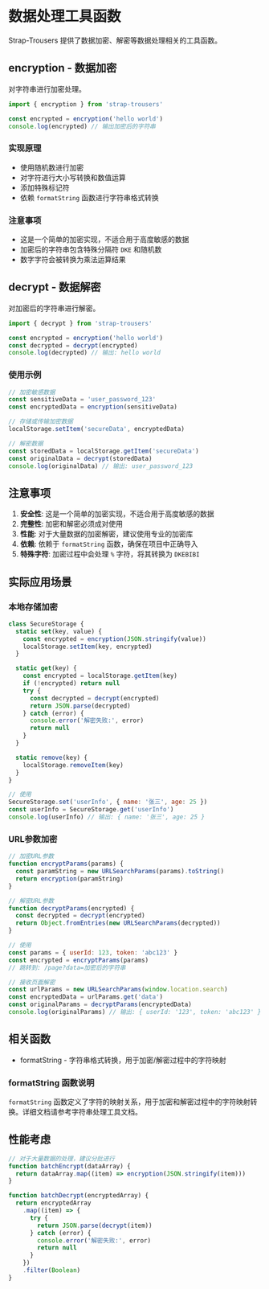 # 数据处理工具函数

Strap-Trousers 提供了数据加密、解密等数据处理相关的工具函数。

## encryption - 数据加密

对字符串进行加密处理。

```javascript
import { encryption } from 'strap-trousers'

const encrypted = encryption('hello world')
console.log(encrypted) // 输出加密后的字符串
```

### 实现原理

- 使用随机数进行加密
- 对字符进行大小写转换和数值运算
- 添加特殊标记符
- 依赖 `formatString` 函数进行字符串格式转换

### 注意事项

- 这是一个简单的加密实现，不适合用于高度敏感的数据
- 加密后的字符串包含特殊分隔符 `DKE` 和随机数
- 数字字符会被转换为乘法运算结果

## decrypt - 数据解密

对加密后的字符串进行解密。

```javascript
import { decrypt } from 'strap-trousers'

const encrypted = encryption('hello world')
const decrypted = decrypt(encrypted)
console.log(decrypted) // 输出: hello world
```

### 使用示例

```javascript
// 加密敏感数据
const sensitiveData = 'user_password_123'
const encryptedData = encryption(sensitiveData)

// 存储或传输加密数据
localStorage.setItem('secureData', encryptedData)

// 解密数据
const storedData = localStorage.getItem('secureData')
const originalData = decrypt(storedData)
console.log(originalData) // 输出: user_password_123
```

## 注意事项

1. **安全性**: 这是一个简单的加密实现，不适合用于高度敏感的数据
2. **完整性**: 加密和解密必须成对使用
3. **性能**: 对于大量数据的加密解密，建议使用专业的加密库
4. **依赖**: 依赖于 `formatString` 函数，确保在项目中正确导入
5. **特殊字符**: 加密过程中会处理 `%` 字符，将其转换为 `DKEBIBI`

## 实际应用场景

### 本地存储加密

```javascript
class SecureStorage {
  static set(key, value) {
    const encrypted = encryption(JSON.stringify(value))
    localStorage.setItem(key, encrypted)
  }

  static get(key) {
    const encrypted = localStorage.getItem(key)
    if (!encrypted) return null
    try {
      const decrypted = decrypt(encrypted)
      return JSON.parse(decrypted)
    } catch (error) {
      console.error('解密失败:', error)
      return null
    }
  }

  static remove(key) {
    localStorage.removeItem(key)
  }
}

// 使用
SecureStorage.set('userInfo', { name: '张三', age: 25 })
const userInfo = SecureStorage.get('userInfo')
console.log(userInfo) // 输出: { name: '张三', age: 25 }
```

### URL参数加密

```javascript
// 加密URL参数
function encryptParams(params) {
  const paramString = new URLSearchParams(params).toString()
  return encryption(paramString)
}

// 解密URL参数
function decryptParams(encrypted) {
  const decrypted = decrypt(encrypted)
  return Object.fromEntries(new URLSearchParams(decrypted))
}

// 使用
const params = { userId: 123, token: 'abc123' }
const encrypted = encryptParams(params)
// 跳转到: /page?data=加密后的字符串

// 接收页面解密
const urlParams = new URLSearchParams(window.location.search)
const encryptedData = urlParams.get('data')
const originalParams = decryptParams(encryptedData)
console.log(originalParams) // 输出: { userId: '123', token: 'abc123' }
```

## 相关函数

- formatString - 字符串格式转换，用于加密/解密过程中的字符映射

### formatString 函数说明

`formatString` 函数定义了字符的映射关系，用于加密和解密过程中的字符映射转换。详细文档请参考字符串处理工具文档。

## 性能考虑

```javascript
// 对于大量数据的处理，建议分批进行
function batchEncrypt(dataArray) {
  return dataArray.map((item) => encryption(JSON.stringify(item)))
}

function batchDecrypt(encryptedArray) {
  return encryptedArray
    .map((item) => {
      try {
        return JSON.parse(decrypt(item))
      } catch (error) {
        console.error('解密失败:', error)
        return null
      }
    })
    .filter(Boolean)
}
```

